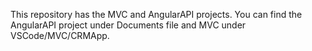 This repository has the MVC and AngularAPI projects. You can find the AngularAPI project under Documents file and MVC under VSCode/MVC/CRMApp.

